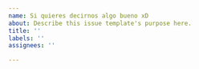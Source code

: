 ```yaml
---
name: Si quieres decirnos algo bueno xD
about: Describe this issue template's purpose here.
title: ''
labels: ''
assignees: ''

---
```



